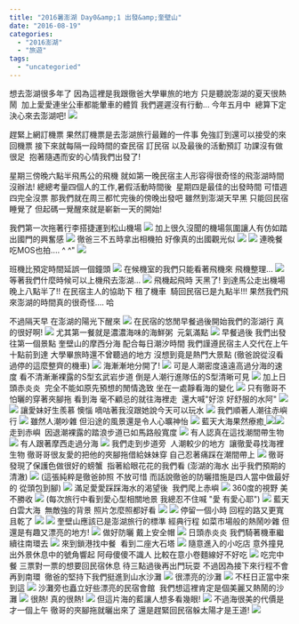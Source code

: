 ```yaml
---
title: "2016暑澎湖 Day0&amp;1 出發&amp;奎壁山"
date: "2016-08-19"
categories: 
  - "2016澎湖"
  - "旅遊"
tags: 
  - "uncategoried"
---
```


想去澎湖很多年了 因為這裡是我跟徹爸大學畢旅的地方 只是聽說澎湖的夏天很熱鬧  加上愛愛連坐公車都能暈車的體質 我們遲遲沒有行動... 今年五月中  總算下定決心來去澎湖吧! [![](images/28123368780_7c0d849737.jpg)](http://flickr.com/photos/33703965@N00/28123368780)

趕緊上網訂機票 果然訂機票是去澎湖旅行最難的一件事 免強訂到還可以接受的來回機票 接下來就每隔一段時間的查民宿 訂民宿 以及最後的活動預訂 功課沒有做很足  抱著隨遇而安的心情我們出發了!

星期三傍晚六點半飛馬公的飛機 就如第一晚民宿主人形容得很奇怪的飛澎湖時間 沒辦法! 總總考量四個人的工作,暑假活動時間後  星期四是最佳的出發時間 可惜週四完全沒票 那我們就在周三都忙完後的傍晚出發吧 雖然到澎湖天早黑 只能回民宿睡覺了 但起碼一覺醒來就是嶄新一天的開始!

我們第一次拖著行李搭捷運到松山機場 ![](images/27789332674_5abde55bae.jpg) 加上很久沒聞的機場氛圍讓人有仿如踏出國門的興奮感 [![](images/28372900016_fc95252657.jpg)](http://flickr.com/photos/33703965@N00/28372900016) 徹爸三不五時拿出相機拍 好像真的出國觀光似 [![](images/27790360063_9ee909a12b.jpg)](http://flickr.com/photos/33703965@N00/27790360063) [![](images/28301656932_e569e4b933.jpg)](http://flickr.com/photos/33703965@N00/28301656932) 連晚餐吃MOS也拍.... ^ ^" [![](images/28123253960_de2400f1f2.jpg)](http://flickr.com/photos/33703965@N00/28123253960)

班機比預定時間延誤一個鐘頭 [![](images/28123261060_0dc11a646b.jpg)](http://flickr.com/photos/33703965@N00/28123261060) 在候機室的我們只能看著飛機來 飛機整理... [![](images/28406318765_9a41b27c64.jpg)](http://flickr.com/photos/33703965@N00/28406318765) 等著我們什麼時候可以上機飛去澎湖... [![](images/28406319345_e3d57eb0ee.jpg)](http://flickr.com/photos/33703965@N00/28406319345) 飛機起飛時 天黑了! 到達馬公走出機場 晚上八點半了!! 在民宿主人的協助下 租了機車  騎回民宿已是九點半!!! 果然我們飛來澎湖的時間真的很奇怪.... 哈

不過隔天早 在澎湖的陽光下醒來 [![](images/28301682382_99941b0a88.jpg)](http://flickr.com/photos/33703965@N00/28301682382) 在民宿的悠閒早餐過後開始我們的澎湖行 真的很好啊! [![](images/28301687752_30717f5f63.jpg)](http://flickr.com/photos/33703965@N00/28301687752) 尤其第一餐就是濃濃海味的海鮮粥  元氣滿點 [![](images/27789385324_f5267a559e.jpg)](http://flickr.com/photos/33703965@N00/27789385324) 早餐過後 我們出發往第一個景點 奎壁山的摩西分海 配合每日潮汐時間 我們謹遵民宿主人交代在上午十點前到達 大學畢旅時還不曾聽過的地方 沒想到竟是熱門大景點 (徹爸說從沒看過停的這麼整齊的機車) [![](images/28372934116_0957e17e45.jpg)](http://flickr.com/photos/33703965@N00/28372934116) 海漸漸地分開了! [![](images/28372937736_e2339ec1b9.jpg)](http://flickr.com/photos/33703965@N00/28372937736) 可是人潮密度遠遠高過分海的速度 看不清漸漸裸露的S型玄武岩步道 倒是人潮行進隊伍的S型清晰可見 [![](images/27789399184_1638060bd8.jpg)](http://flickr.com/photos/33703965@N00/27789399184) 加上日頭赤炎炎  完全不能如原先預想的閒情逸致 坐在一處靜看海的變化 [![](images/27789407584_fdd411a128.jpg)](http://flickr.com/photos/33703965@N00/27789407584) 只有徹哥不怕曬的穿著夾腳拖 看到海 毫不顧忌的就往海裡走  還大喊"好涼 好舒服的水阿" [![](images/28327429911_ac873c2b20.jpg)](http://flickr.com/photos/33703965@N00/28327429911) [![](images/28301785902_d28c6bf204.jpg)](http://flickr.com/photos/33703965@N00/28301785902) 讓愛妹好生羨慕 懊惱 嘀咕著我沒跟她說今天可以玩水 [![](images/28327448531_e20d01e224.jpg)](http://flickr.com/photos/33703965@N00/28327448531) 我們順著人潮往赤嶼行 [![](images/28327432751_3bb69a4aee.jpg)](http://flickr.com/photos/33703965@N00/28327432751) 雖然人潮吵雜 但沿途的風景還是令人心曠神怡 [![](images/28406357805_5cbe35691d.jpg)](http://flickr.com/photos/33703965@N00/28406357805) 藍天大海果然療癒[ ![](images/28123297400_eba2df0564.jpg)](http://flickr.com/photos/33703965@N00/28123297400)[![](images/27789418564_ece19c9ba1.jpg)](http://flickr.com/photos/33703965@N00/27789418564) 走到赤嶼  因退潮裸露的踏浪步道已如馬路般寬度 [![](images/28372972556_8807c2a0c3.jpg)](http://flickr.com/photos/33703965@N00/28372972556) 有人認真在這找潮間帶生物 [![](images/28123302130_ed259b9c64.jpg)](http://flickr.com/photos/33703965@N00/28123302130) 有人跟著摩西走過分海 [![](images/27790437363_bd605f9420.jpg)](http://flickr.com/photos/33703965@N00/27790437363) 我們走到步道旁  人潮較少的地方  讓徹愛尋找海裡生物 徹哥哥很友愛的把他的夾腳拖借給妹妹穿 自己忍著痛踩在潮間帶上 [![](images/27790440503_41bac59074.jpg)](http://flickr.com/photos/33703965@N00/27790440503) 徹哥發現了保護色做很好的螃蟹  指著給眼花花的我們看 (澎湖的海水 出乎我們預期的清澈) [![](images/28372981976_73fb4c7dea.jpg)](http://flickr.com/photos/33703965@N00/28372981976) (這張純粹是徹爸帥照 不放可惜 而話說徹爸的防曬措施是四人當中做最好的 從頭包到腳) ![](images/27790450603_a64cce2bf6.jpg) 滿足愛愛踩踩海水的渴望後  我們爬上赤嶼 [![](images/28301759902_5d52737464.jpg)](http://flickr.com/photos/33703965@N00/28301759902) 360度的視野 美不勝收 [![](images/27790476503_2fb0741a41.jpg)](http://flickr.com/photos/33703965@N00/27790476503) (每次旅行中看到愛心型相關地景 我總忍不住喊 "愛 有愛心耶") [![](images/28301770042_e44dde275a.jpg)](http://flickr.com/photos/33703965@N00/28301770042) 藍天白雲大海  無敵強的背景 照片怎麼照都好看 [![](images/28301774992_75d075556d.jpg)](http://flickr.com/photos/33703965@N00/28301774992) [![](images/28301776362_aa826324e0.jpg)](http://flickr.com/photos/33703965@N00/28301776362) 停留一個小時 回程的路又更寬且乾了 [![](images/28123358120_80da4d2e60.jpg)](http://flickr.com/photos/33703965@N00/28123358120) [![](images/28123363430_e7e9e3f75e.jpg)](http://flickr.com/photos/33703965@N00/28123363430) 奎壁山應該已是澎湖旅行的標準 經典行程 如菜市場般的熱鬧吵雜 但還是有趣又漂亮的地方! [![](images/28123371460_1c3a1c06ab.jpg)](http://flickr.com/photos/33703965@N00/28123371460) 做好防曬 戴上安全帽 [![](images/28373021216_b84792f438.jpg)](http://flickr.com/photos/33703965@N00/28373021216) 日頭赤炎炎 我們騎著機車繼續往南環去 [![](images/28123373870_f596142b31.jpg)](http://flickr.com/photos/33703965@N00/28123373870) 來到鎖港找中餐  看到二座大石塔 [![](images/28373024066_21707a4817.jpg)](http://flickr.com/photos/33703965@N00/28373024066) 隨意進入的小吃店 意外撞見出外景休息中的號角響起 阿母傻傻不識人 比較在意小卷麵線好不好吃 [![](images/28123378040_e0d2103c40.jpg)](http://flickr.com/photos/33703965@N00/28123378040) 吃完中餐 三票對一票的想要回民宿休息 待三點過後再出門玩耍 不過因為接下來行程不會再到南環  徹爸的堅持下我們挺進到山水沙灘 [![](images/28301799062_79a29afb0d.jpg)](http://flickr.com/photos/33703965@N00/28301799062) 很漂亮的沙灘 [![](images/28327525751_d7a157e2c3.jpg)](http://flickr.com/photos/33703965@N00/28327525751) 不枉日正當中來到這 [![](images/28327531391_c20acf95d1.jpg)](http://flickr.com/photos/33703965@N00/28327531391) 沙灘旁也矗立好些漂亮的民宿會館  我們想這裡肯定是個美麗又熱鬧的沙灘 [![](images/27789485944_09eb80d813.jpg)](http://flickr.com/photos/33703965@N00/27789485944) 很熱! 真的很熱! [![](images/28327536391_1144aa8690.jpg)](http://flickr.com/photos/33703965@N00/28327536391) 但這片海的藍讓人想多看幾眼! [![](images/27789498364_f4b78ed3d2.jpg)](http://flickr.com/photos/33703965@N00/27789498364) 不過海很美的代價是才一個上午 徹哥的夾腳拖就曬出來了 還是趕緊回民宿躲太陽才是王道! [![](images/27790532833_d3c38b9d2c.jpg)](http://flickr.com/photos/33703965@N00/27790532833)
